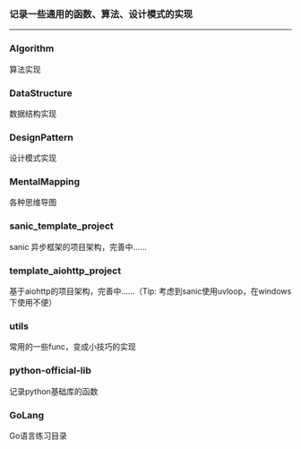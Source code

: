### 记录一些通用的函数、算法、设计模式的实现
---
### Algorithm
算法实现

### DataStructure
数据结构实现

### DesignPattern
设计模式实现

### MentalMapping
各种思维导图

### sanic_template_project
sanic 异步框架的项目架构，完善中......

### template_aiohttp_project
基于aiohttp的项目架构，完善中......（Tip: 考虑到sanic使用uvloop，在windows下使用不便）

### utils
常用的一些func，变成小技巧的实现

### python-official-lib
记录python基础库的函数

### GoLang
Go语言练习目录